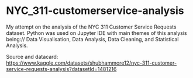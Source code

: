 # NYC_311-customerservice-analysis
My attempt on the analysis of the NYC 311 Customer Service Requests dataset.
Python was used on Jupyter IDE with main themes of this analysis being://
Data Visualisation, Data Analysis, Data Cleaning, and Statistical Analysis.

Source and datacard:
https://www.kaggle.com/datasets/shubhammore12/nyc-311-customer-service-requests-analysis?datasetId=1481216
